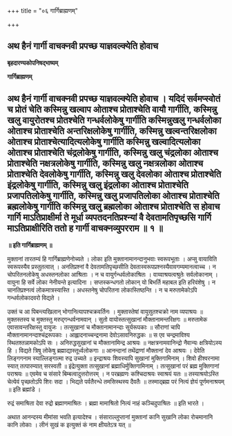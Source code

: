 +++
title = "०६ गार्गिब्राह्मणम्"

+++


## अथ हैनं गार्गी वाचक्नवी प्रपच्छ याज्ञवल्क्येति होवाच

**बृहदारण्यकोपनिषद्भाष्यम्**

**गार्गिब्राह्मणम्**

## अथ हैनं गार्गी वाचक्नवी प्रपच्छ याज्ञवल्क्येति होवाच । यदिदं सर्वमप्स्वोतं च प्रोतं चेति कस्मिन्नु खल्वाप ओताश्च प्रोताश्चेति वायौ गार्गीति, कस्मिन्नु खलु वायुरोतश्च प्रोतश्चेति गन्धर्वलोकेषु गार्गीति कस्मिन्नुखलु गन्धर्वलोका ओताश्च प्रोताश्चेति अन्तरिक्षलोकेषु गार्गीति, कस्मिन्नु खल्वन्तरिक्षलोका ओताश्च प्रोताश्चेत्यादित्यलोकेषु गार्गीति कस्मिन्नु खल्वादित्यलोका ओताश्च प्रोताश्चेति चंद्रलोकेषु गार्गीति, कस्मिन्नु खलु चंद्रलोका ओताश्च प्रोताश्चेति नक्षत्रलोकेषु गार्गीति, कस्मिन्नु खलु नक्षत्रलोका ओताश्च प्रोताश्चेति देवलोकेषु गार्गीति, कस्मिन्नु खलु देवलोका ओताश्च प्रोताश्चेति इंद्रलोकेषु गार्गीति, कस्मिन्नु खलु इंद्रलोका ओताश्च प्रोताश्चेति प्रजापतिलोकेषु गार्गीति, कस्मिन्नु खलु प्रजापतिलोका ओताश्च प्रोताश्चेति ब्रह्मलोकेषु गार्गीति कस्मिन्नु खलु ब्रह्मलोका ओताश्च प्रोताश्चेति स होवाच गार्गि माऽतिप्राक्षीर्मा ते मूर्धा व्यपतदनतिप्रश्न्यां वै देवतामतिपृच्छसि गार्गि माऽतिप्राक्षीरिति ततो ह गार्गी वाचक्नव्युपरराम ॥ १ ॥

**॥ इति गार्गिब्राह्मणम् ॥**

मुक्तानां तारतम्यं हि गार्गिब्राह्मणेनोच्यते । लोका इति मुक्तानामानन्दानुभवाः स्वरूपभूताः । अप्सु वायाविति स्वरूपस्यैव प्रस्तुतत्वात् । अनतिप्रश्नां वै देवतामतिपृच्छसीति देवतास्वरूपप्रश्नस्यैवावगम्यमानत्वाच्च । न चोपरितनलोकेषु अधस्तनलोका आश्रिताः । न च वायुर्गन्धर्वलोकाश्रितः । वाय्वाश्रयत्वश्रुतेः सर्वलोकानाम् । वायुना हि सर्वे लोका नेनीयन्ते इत्यादिना । सप्तस्कन्धगतो लोकान् यो बिभर्ति महाबल इति हरिवंशेषु । न चानतिप्रश्नत्वं लोकमात्रस्यास्ति । अधस्तनेषु चोपरितना लोकास्तिष्ठन्ति । न च मरुतामेकोऽपि गन्धर्वलोकादवरो विद्यते ।

उक्तं च आ पिबन्त्यखिलान् भोगानित्यापश्चक्रवर्तिनः । मुक्तास्तेषां वायुसुतश्चक्रो नाम व्यपाश्रयः ॥ मुक्तस्तस्य च मुक्तस्तु मरुद्गन्धर्वनामवान् । सुतो वायोस्तत्सुखानां मौक्तानामन्तरिक्षगः ॥ मरुतामेक एवासावन्तरिक्षस्तु वायुजः । तत्सुखानां च मौक्तानामानन्दाः सूर्यरूपकाः ॥ सौराणां चापि मौक्तानामानन्दाश्चंद्ररूपकाः । आह्लादनाच्चन्द्रनामा देवोऽसावनिरुद्धकः ॥ स एव चन्द्रमाविश्य स्थितश्तन्नामकोऽपि सः । अनिरुद्धसुखानां च मौक्तानामिन्द्र आश्रयः ॥ नक्षत्रनामवानिन्द्रो नैवान्यः क्षत्रियोऽस्य हि । विद्यते त्रिषु लोकेषु ब्रह्माद्यास्तूर्ध्वलोकगाः ॥ आनन्दानां तथेंद्राणां मौक्तानां देव आश्रयः । देवेति लिङ्गगनाम स्याल्लिङ्गात्मा रुद्र उच्यते ॥ इन्द्राश्रयः शिवस्यापि सुखानां मुक्तिगामिनाम् । शिवो हीश्वरनामा स्यात् तत्पारम्यात् सरस्वती ॥ इंद्रेत्युक्ता तत्सुखानां ब्रह्माधिर्मुक्तिगामिनाम् । तत्सुखानां परं ब्रह्म मुक्तिगानां पराश्रयः ॥ एवमेव च संसारे बिम्बत्वादुत्तरोत्तरम् । न परब्रह्मणः कश्चिदाश्रयः स्वाश्रयं यतः ॥ तस्याश्रयोऽस्ति चेत्येवं पृच्छतोऽपि शिरः सदा । भिद्यते पर्वतैरन्धे तमसिस्थस्य दैवतैः ॥ तस्माद्ब्रह्म परं नित्यं ज्ञेयं पूर्णमनाश्रयम् ॥ इति ब्रह्मांडे ।

रुद्रं समाश्रिता देवा रुद्रो ब्रह्माणमाश्रितः । ब्रह्मा मामाश्रितो नित्यं नाहं कञ्चिदुपाश्रितः ॥ इति भारते ।

अथात आनन्दस्य मीमांसा भवति इत्यादेश्च । संसाराल्लुप्तानां मुक्तानां कानि सुखानि लोका रोचमानानि कानि लोकाः । लीनं सुखं क इत्युक्तं कं नाम क्षीयतेऽत्र यत् ॥

